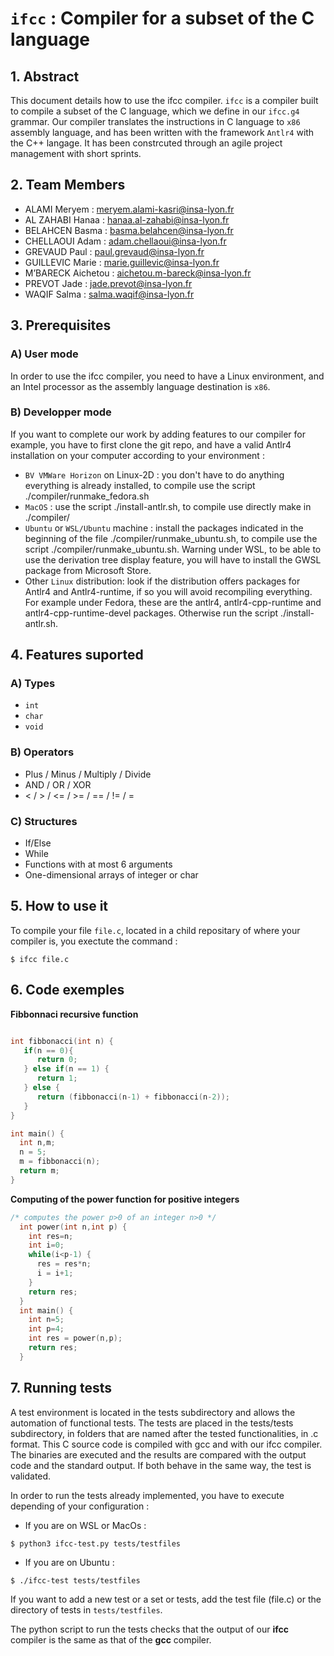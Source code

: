 # `ifcc` : Compiler for a subset of the C language

## 1. Abstract
This document details how to use the ifcc compiler. `ifcc` is a compiler built to compile a subset of the C language, which we define in our `ifcc.g4` grammar. Our compiler translates the instructions in C language to `x86` assembly language, and has been written with the framework `Antlr4` with the C++ langage. It has been constrcuted through an agile project management with short sprints.

## 2. Team Members
- ALAMI Meryem : meryem.alami-kasri@insa-lyon.fr
- AL ZAHABI Hanaa : hanaa.al-zahabi@insa-lyon.fr
- BELAHCEN Basma : basma.belahcen@insa-lyon.fr
- CHELLAOUI Adam : adam.chellaoui@insa-lyon.fr
- GREVAUD Paul : paul.grevaud@insa-lyon.fr
- GUILLEVIC Marie : marie.guillevic@insa-lyon.fr
- M’BARECK Aichetou : aichetou.m-bareck@insa-lyon.fr
- PREVOT Jade : jade.prevot@insa-lyon.fr
- WAQIF Salma : salma.waqif@insa-lyon.fr


## 3. Prerequisites
### A) User mode
In order to use the ifcc compiler, you need to have a Linux environment, and an Intel processor as the assembly language destination is `x86`.

### B) Developper mode
If you want to complete our work by adding features to our compiler for example, you have to first clone the git repo, and have a valid Antlr4 installation on your computer according to your environment :

- `BV VMWare Horizon` on Linux-2D : you don't have to do anything everything is already installed, to compile use the script ./compiler/runmake_fedora.sh
- `MacOS` : use the script ./install-antlr.sh, to compile use directly make in ./compiler/
- `Ubuntu` or `WSL/Ubuntu` machine : install the packages indicated in the beginning of the file ./compiler/runmake_ubuntu.sh, to compile use the script ./compiler/runmake_ubuntu.sh. Warning under WSL, to be able to use the derivation tree display feature, you will have to install the GWSL package from Microsoft Store.
- Other `Linux` distribution: look if the distribution offers packages for Antlr4 and Antlr4-runtime, if so you will avoid recompiling everything. For example under Fedora, these are the antlr4, antlr4-cpp-runtime and antlr4-cpp-runtime-devel packages. Otherwise run the script ./install-antlr.sh.

## 4. Features suported
### A) Types
- `int`
- `char`
- `void`

### B) Operators
- Plus / Minus / Multiply / Divide
- AND / OR / XOR
- < / > / <= / >= / == / != / =

### C) Structures
- If/Else
- While
- Functions with at most 6 arguments
- One-dimensional arrays of integer or char

## 5. How to use it

To compile your file `file.c`, located in a child repositary of where your compiler is, you exectute the command :
```
$ ifcc file.c
```
## 6. Code exemples
**Fibbonnaci recursive function**
```c

int fibbonacci(int n) {
   if(n == 0){
      return 0;
   } else if(n == 1) {
      return 1;
   } else {
      return (fibbonacci(n-1) + fibbonacci(n-2));
   }
}

int main() {
  int n,m;
  n = 5;
  m = fibbonacci(n);
  return m;
}
```
**Computing of the power function for positive integers**
```c
/* computes the power p>0 of an integer n>0 */
  int power(int n,int p) {
    int res=n;
    int i=0;
    while(i<p-1) {
      res = res*n;
      i = i+1;
    }
    return res;
  }
  int main() {
    int n=5;
    int p=4;
    int res = power(n,p);
    return res;
  }
```
## 7. Running tests

A test environment is located in the tests subdirectory and allows the automation of functional tests. The tests are placed in the tests/tests subdirectory, in folders that are named after the tested functionalities, in .c format. This C source code is compiled with gcc and with our ifcc compiler. The binaries are executed and the results are compared with the output code and the standard output. If both behave in the same way, the test is validated.

In order to run the tests already implemented, you have to execute depending of your configuration :

 - If you are on WSL or MacOs :
``` 
$ python3 ifcc-test.py tests/testfiles
```
 - If you are on Ubuntu : 
``` 
$ ./ifcc-test tests/testfiles
```

If you want to add a new test or a set or tests, add the test file (file.c) or the directory of tests in `tests/testfiles`.

The python script to run the tests checks that the output of our **ifcc** compiler is the same as that of the **gcc** compiler.

